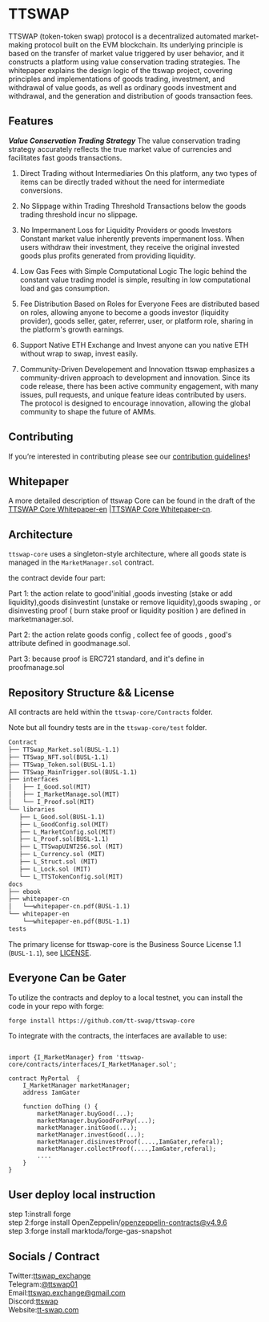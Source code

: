 # TTSWAP
TTSWAP (token-token swap) protocol is a decentralized automated market-making protocol built on the EVM blockchain. Its underlying principle is based on the transfer of market value triggered by user behavior, and it constructs a platform using value conservation trading strategies.
The whitepaper explains the design logic of the ttswap project, covering principles and implementations of goods trading, investment, and withdrawal of value goods, as well as ordinary goods investment and withdrawal, and the generation and distribution of goods transaction fees.

## Features
***Value Conservation Trading Strategy***
The value conservation trading strategy accurately reflects the true market value of currencies and facilitates fast goods transactions.

1. Direct Trading without Intermediaries
On this platform, any two types of items can be directly traded without the need for intermediate conversions.

2. No Slippage within Trading Threshold
Transactions below the goods trading threshold incur no slippage.

3. No Impermanent Loss for Liquidity Providers or goods Investors
Constant market value inherently prevents impermanent loss. When users withdraw their investment, they receive the original invested goods plus profits generated from providing liquidity.

4. Low Gas Fees with Simple Computational Logic
The logic behind the constant value trading model is simple, resulting in low computational load and gas consumption.

5. Fee Distribution Based on Roles for Everyone
Fees are distributed based on roles, allowing anyone to become a goods investor (liquidity provider), goods seller, gater, referrer, user, or platform role, sharing in the platform's growth earnings.

6. Support Native ETH Exchange and Invest
anyone can you native ETH without wrap to swap, invest easily.

7. Community-Driven Developement and Innovation
ttswap emphasizes a community-driven approach to development and innovation. Since its code release, there has been active community engagement, with many issues, pull requests, and unique feature ideas contributed by users. The protocol is designed to encourage innovation, allowing the global community to shape the future of AMMs.
## Contributing

If you’re interested in contributing please see our [contribution guidelines](./CONTRIBUTING.md)!

## Whitepaper

A more detailed description of ttswap Core can be found in the draft of the [TTSWAP Core Whitepaper-en](./docs/whitepaper_en.pdf) |[TTSWAP Core Whitepaper-cn](./docs/whitepaper_cn.pdf).   

## Architecture

`ttswap-core` uses a singleton-style architecture, where all goods state is managed in the `MarketManager.sol` contract.

the contract devide four part:

Part 1: the action relate to good'initial ,goods investing (stake or add liquidity),goods disinvestint (unstake or remove liquidity),goods swaping , or disinvesting proof ( burn stake proof or liquidity position )  are defined in marketmanager.sol.

Part 2: the action relate goods config , collect fee of goods , good's attribute defined in goodmanage.sol.

Part 3: because proof is ERC721 standard, and it's define in proofmanage.sol

## Repository Structure && License

All contracts are held within the `ttswap-core/Contracts` folder.

Note  but all foundry tests are in the `ttswap-core/test` folder.

```markdown
Contract
├── TTSwap_Market.sol(BUSL-1.1)  
├── TTSwap_NFT.sol(BUSL-1.1)  
├── TTSwap_Token.sol(BUSL-1.1)
├── TTSwap_MainTrigger.sol(BUSL-1.1)  
├── interfaces  
│   ├── I_Good.sol(MIT)  
│   ├── I_MarketManage.sol(MIT)  
│   └── I_Proof.sol(MIT)   
└── libraries      
   ├── L_Good.sol(BUSL-1.1)    
   ├── L_GoodConfig.sol(MIT)     
   ├── L_MarketConfig.sol(MIT)    
   ├── L_Proof.sol(BUSL-1.1)   
   ├── L_TTSwapUINT256.sol (MIT)     
   ├── L_Currency.sol (MIT)       
   ├── L_Struct.sol (MIT)     
   ├── L_Lock.sol (MIT)     
   └── L_TTSTokenConfig.sol(MIT)    
docs
├── ebook
├── whitepaper-cn
│   └──whitepaper-cn.pdf(BUSL-1.1)
└── whitepaper-en
    └──whitepaper-en.pdf(BUSL-1.1)
tests

```
The primary license for ttswap-core is the Business Source License 1.1 (`BUSL-1.1`), see [LICENSE](https://github.com/tt-swap/ttswap-core/blob/main/LICENSE).

## Everyone Can be Gater

To utilize the contracts and deploy to a local testnet, you can install the code in your repo with forge:

```markdown
forge install https://github.com/tt-swap/ttswap-core
```

To integrate with the contracts, the interfaces are available to use:

```solidity

import {I_MarketManager} from 'ttswap-core/contracts/interfaces/I_MarketManager.sol';

contract MyPortal  {
    I_MarketManager marketManager;
    address IamGater

    function doThing () {
        marketManager.buyGood(...);
        marketManager.buyGoodForPay(...);
        marketManager.initGood(...);
        marketManager.investGood(...);
        marketManager.disinvestProof(....,IamGater,referal);
        marketManager.collectProof(....,IamGater,referal);
        ....
    }
}

```
## User deploy local instruction
step 1:instrall forge  
step 2:forge install OpenZeppelin/openzeppelin-contracts@v4.9.6  
step 3:forge install marktoda/forge-gas-snapshot  


## Socials / Contract
Twitter:[ttswap_exchange](https://x.com/ttswap_exchange)  
Telegram:[@ttswap01](https://t.me/ttswap01)  
Email:[ttswap.exchange@gmail.com](mailto:ttswap.exchange@gmail.com)  
Discord:[ttswap](https://discord.gg/5PhXn9DR)  
Website:[tt-swap.com](http://www.ttswap.io)  
